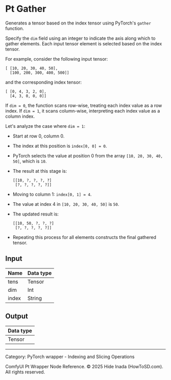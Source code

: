 # Pt Gather
Generates a tensor based on the index tensor using PyTorch's `gather` function.

Specify the `dim` field using an integer to indicate the axis along which to gather elements.
Each input tensor element is selected based on the index tensor.

For example, consider the following input tensor:
```
[ [10, 20, 30, 40, 50],
  [100, 200, 300, 400, 500]]
```

and the corresponding index tensor:

```
[ [0, 4, 3, 2, 0],
  [4, 3, 0, 0, 0]]
```

If `dim = 0`, the function scans row-wise, treating each index value as a row index.
If `dim = 1`, it scans column-wise, interpreting each index value as a column index.

Let's analyze the case where `dim = 1`:

* Start at row 0, column 0.
* The index at this position is `index[0, 0] = 0`.
* PyTorch selects the value at position 0 from the array `[10, 20, 30, 40, 50]`, which is `10`.
* The result at this stage is:
  ```
  [[10, ?, ?, ?, ?]
   [?, ?, ?, ?, ?]]
  ```

* Moving to column 1: `index[0, 1] = 4`.
* The value at index 4 in `[10, 20, 30, 40, 50]` is `50`.
* The updated result is:
  ```
  [[10, 50, ?, ?, ?]
   [?, ?, ?, ?, ?]]
  ```

* Repeating this process for all elements constructs the final gathered tensor.

## Input
| Name | Data type |
|---|---|
| tens | Tensor |
| dim | Int |
| index | String |

## Output
| Data type |
|---|
| Tensor |

<HR>
Category: PyTorch wrapper - Indexing and Slicing Operations

ComfyUI Pt Wrapper Node Reference. © 2025 Hide Inada (HowToSD.com). All rights reserved.
